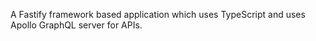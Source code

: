  A Fastify framework based application which uses TypeScript and uses Apollo GraphQL server for APIs.
